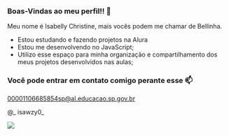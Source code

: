 ### Boas-Vindas ao meu perfil!! 👋

Meu nome é Isabelly Christine, mais vocês podem me chamar de Bellinha.

- Estou estudando e fazendo projetos na Alura
- Estou me desenvolvendo no JavaScript;
- Utilizo esse espaço para minha organização e compartilhamento dos meus projetos desenvolvidos nas aulas;

### Você pode entrar em contato comigo perante esse 📫

00001106685854sp@al.educacao.sp.gov.br

@_ isawzy0_

![](https://media1.tenor.com/m/7XE8QSvmoL8AAAAC/el-gato-cat.gif)
